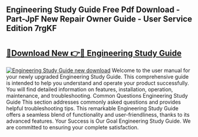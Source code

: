 ## Engineering Study Guide Free Pdf Download - Part-JpF New Repair Owner Guide - User Service Edition 7rgKF

# <h2><a href="http://bc82691.oget.top/?id=Engineering+Study+Guide">🔗Download New 👉🔴 Engineering Study Guide</a></h2>

[![Engineering Study Guide new download](https://i.imgur.com/5g1atiW.png)](http://bc82691.oget.top/?id=Engineering+Study+Guide)
Welcome to the user manual for your newly upgraded Engineering Study Guide. This comprehensive guide is intended to help you understand and operate your product successfully. You will find detailed information on features, installation, operation, maintenance, and troubleshooting. Common Questions Engineering Study Guide This section addresses commonly asked questions and provides helpful troubleshooting tips. This remarkable Engineering Study Guide offers a seamless blend of functionality and user-friendliness, thanks to its advanced features. Your Success is Our Goal Engineering Study Guide. We are committed to ensuring your complete satisfaction.
